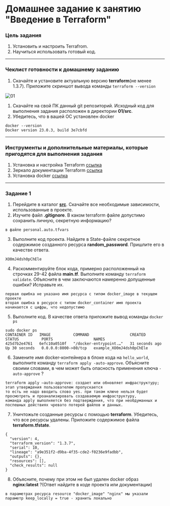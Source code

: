 # Домашнее задание к занятию "Введение в Terraform"

### Цель задания

1. Установить и настроить Terrafrom.
2. Научиться использовать готовый код.

------

### Чеклист готовности к домашнему заданию

1. Скачайте и установите актуальную версию **terraform**(не менее 1.3.7). Приложите скриншот вывода
   команды ```terraform --version```

![01](https://user-images.githubusercontent.com/105611781/231152849-df7cf10e-8bae-4b69-9b53-ea0910230871.png)

1. Скачайте на свой ПК данный git репозиторий. Исходный код для выполнения задания расположен в директории **01/src**.
2. Убедитесь, что в вашей ОС установлен docker

```
docker --version
Docker version 23.0.3, build 3e7cbfd
```

------

### Инструменты и дополнительные материалы, которые пригодятся для выполнения задания

1. Установка и настройка
   Terraform  [ссылка](https://cloud.yandex.ru/docs/tutorials/infrastructure-management/terraform-quickstart#from-yc-mirror)
2. Зеркало документации Terraform  [ссылка](https://registry.tfpla.net/browse/providers)
3. Установка docker [ссылка](https://docs.docker.com/engine/install/ubuntu/)

------

### Задание 1

1. Перейдите в каталог [**src**](https://github.com/netology-code/ter-homeworks/tree/main/01/src). Скачайте все
   необходимые зависимости, использованные в проекте.
2. Изучите файл **.gitignore**. В каком terraform файле допустимо сохранить личную, секретную информацию?

```в файле personal.auto.tfvars```

3. Выполните код проекта. Найдите в State-файле секретное содержимое созданного ресурса **random_password**. Пришлите
   его в качестве ответа.

```XO0mJ4dsh0pChEle```

4. Раскомментируйте блок кода, примерно расположенный на строчках 29-42 файла **main.tf**.
   Выполните команду ```terraform validate```. Объясните в чем заключаются намеренно допущенные ошибки? Исправьте их.

```
первая ошибка не указано имя ресурса с типом docker_image в текущем проекте
вторая ошибка в ресурсе с типом docker_container имя проекта начинается с цифры, что недопустимо
```

5. Выполните код. В качестве ответа приложите вывод команды ```docker ps```

```
sudo docker ps
CONTAINER ID   IMAGE          COMMAND                  CREATED          STATUS          PORTS                  NAMES
425d7b2e4761   6efc10a0510f   "/docker-entrypoint.…"   31 seconds ago   Up 30 seconds   0.0.0.0:8000->80/tcp   example_XO0mJ4dsh0pChEle
```

6. Замените имя docker-контейнера в блоке кода на ```hello_world```, выполните
   команду ```terraform apply -auto-approve```.
   Объясните своими словами, в чем может быть опасность применения ключа  ```-auto-approve``` ?

```
terraform apply –auto-approve: создает или обновляет инфраструктуру; этап утверждения пользователем пропускается
то есть не надо вводить слово yes. при таком ключе нельзя будет просмотреть и проанализировать создаваемую инфраструктуру,
команда apply выполняется без подтверждения, что при необдуманных и поспешных действиях чревато потерей файлов и данных.
```

7. Уничтожьте созданные ресурсы с помощью **terraform**. Убедитесь, что все ресурсы удалены. Приложите содержимое файла
   **terraform.tfstate**.

```
{
  "version": 4,
  "terraform_version": "1.3.7",
  "serial": 10,
  "lineage": "a9e351f2-d9ba-4f35-cde2-f0236e9fadbb",
  "outputs": {},
  "resources": [],
  "check_results": null
}
```

8. Объясните, почему при этом не был удален docker образ **nginx:latest** ?(Ответ найдите в коде проекта или
   документации)

```
в параметрах ресурса resource "docker_image" "nginx" мы указали параметр keep_locally = true - хранить локально
```
